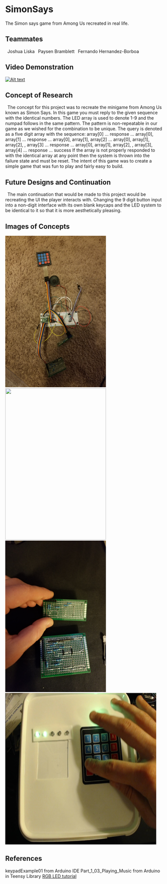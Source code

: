 # SimonSays
The Simon says game from Among Us recreated in real life.

## Teammates
&ensp;Joshua Liska
&ensp;Paysen Bramblett
&ensp;Fernando Hernandez-Borboa

## Video Demonstration
[![Alt text](https://img.youtube.com/vi/FVwlfHnqfag/0.jpg)](https://youtu.be/FVwlfHnqfag)

## Concept of Research
&ensp;The concept for this project was to recreate the minigame from Among Us known as Simon Says. In this game you must reply to the given sequence with the identical numbers. The LED array is used to denote 1-9 and the numpad follows in the same pattern. The pattern is non-repeatable in our game as we wished for the combination to be unique. The query is denoted as a five digit array with the sequence: 
array[0] ... response ... array[0], array[1] ... response ... array[0], array[1], array[2] ... array[0], array[1], array[2], , array[3] ... response ... array[0], array[1], array[2], , array[3], array[4] ... response ... success 
If the array is not properly responded to with the identical array at any point then the system is thrown into the failure state and must be reset.
The intent of this game was to create a simple game that was fun to play and fairly easy to build.

## Future Designs and Continuation
&ensp;The main continuation that would be made to this project would be recreating the UI the player interacts with. Changing the 9 digit button input into a non-digit interface with its own blank keycaps and the LED system to be identical to it so that it is more aesthetically pleasing.

## Images of Concepts
<img src="https://github.com/jjliska/SimonSays/blob/master/Media/Pictures/20201128_112800.jpg" width="320" height="480">
<img src="https://github.com/jjliska/SimonSays/blob/master/Media/Pictures/20201128_112838.jpg" width="320" height="480">
<img src="https://github.com/jjliska/SimonSays/blob/master/Media/Pictures/20201128_112850.jpg" width="320" height="480">
<img src="https://github.com/jjliska/SimonSays/blob/master/Media/Pictures/FinishedProduct.jpg" width="480" height="480">

## References
keypadExample01 from Arduino IDE 
Part_1_03_Playing_Music from Arduino in Teensy Library
[RGB LED tutorial](https://howtomechatronics.com/tutorials/arduino/how-to-use-a-rgb-led-with-arduino/) 
